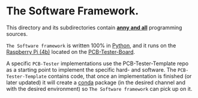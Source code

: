 # The Software Framework.

This directory and its subdirectories contain <ins>**anny and all**</ins> programming sources.

`The Software framework` is written 100% in [Python](https://www.python.org/), and it runs on the [Raspberry Pi (4b)](https://www.raspberrypi.org/products/raspberry-pi-4-model-b/) located on the [PCB-Tester-Board](https://github.com/ate-org/PCB-Tester/tree/master/hardware/electronics/altium/PCB-Tester-Board).

A specific `PCB-Tester` implementations use the PCB-Tester-Template repo as a starting point to implement the specific hard- and software. The `PCB-Tester-Template` contains code, that once an implementation is finished (or later updated) it will create a [conda](https://docs.conda.io/en/latest/) package (in the desired channel and with the desired environment) so `The Software framework` can pick up on it.


